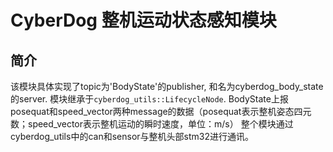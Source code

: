 # CyberDog 整机运动状态感知模块

## **简介**
该模块具体实现了topic为'BodyState'的publisher, 和名为cyberdog_body_state的server. 模块继承于`cyberdog_utils::LifecycleNode`.
BodyState上报posequat和speed_vector两种message的数据（posequat表示整机姿态四元数；speed_vector表示整机运动的瞬时速度，单位：m/s）
整个模块通过cyberdog_utils中的can和sensor与整机头部stm32进行通讯。
